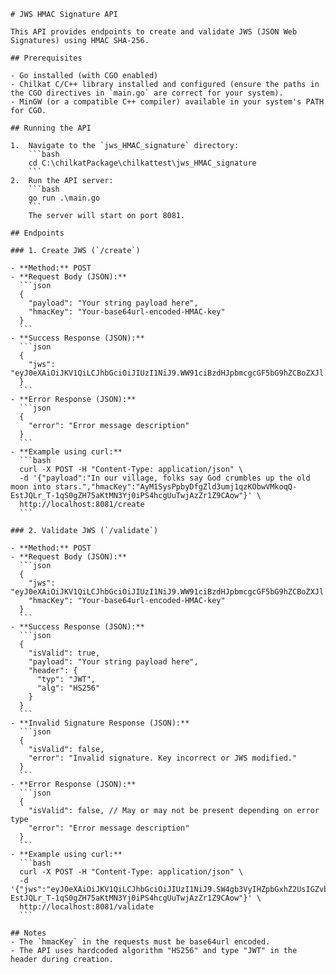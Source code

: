     # JWS HMAC Signature API

    This API provides endpoints to create and validate JWS (JSON Web Signatures) using HMAC SHA-256.

    ## Prerequisites

    - Go installed (with CGO enabled)
    - Chilkat C/C++ library installed and configured (ensure the paths in the CGO directives in `main.go` are correct for your system).
    - MinGW (or a compatible C++ compiler) available in your system's PATH for CGO.

    ## Running the API

    1.  Navigate to the `jws_HMAC_signature` directory:
        ```bash
        cd C:\chilkatPackage\chilkattest\jws_HMAC_signature
        ```
    2.  Run the API server:
        ```bash
        go run .\main.go
        ```
        The server will start on port 8081.

    ## Endpoints

    ### 1. Create JWS (`/create`)

    - **Method:** POST
    - **Request Body (JSON):**
      ```json
      {
        "payload": "Your string payload here",
        "hmacKey": "Your-base64url-encoded-HMAC-key"
      }
      ```
    - **Success Response (JSON):**
      ```json
      {
        "jws": "eyJ0eXAiOiJKV1QiLCJhbGciOiJIUzI1NiJ9.WW91ciBzdHJpbmcgcGF5bG9hZCBoZXJl.signaturePart"
      }
      ```
    - **Error Response (JSON):**
      ```json
      {
        "error": "Error message description"
      }
      ```
    - **Example using curl:**
      ```bash
      curl -X POST -H "Content-Type: application/json" \
      -d '{"payload":"In our village, folks say God crumbles up the old moon into stars.","hmacKey":"AyM1SysPpbyDfgZld3umj1qzKObwVMkoqQ-EstJQLr_T-1qS0gZH75aKtMN3Yj0iPS4hcgUuTwjAzZr1Z9CAow"}' \
      http://localhost:8081/create
      ```

    ### 2. Validate JWS (`/validate`)

    - **Method:** POST
    - **Request Body (JSON):**
      ```json
      {
        "jws": "eyJ0eXAiOiJKV1QiLCJhbGciOiJIUzI1NiJ9.WW91ciBzdHJpbmcgcGF5bG9hZCBoZXJl.signaturePart",
        "hmacKey": "Your-base64url-encoded-HMAC-key"
      }
      ```
    - **Success Response (JSON):**
      ```json
      {
        "isValid": true,
        "payload": "Your string payload here",
        "header": {
          "typ": "JWT",
          "alg": "HS256"
        }
      }
      ```
    - **Invalid Signature Response (JSON):**
      ```json
      {
        "isValid": false,
        "error": "Invalid signature. Key incorrect or JWS modified."
      }
      ```
    - **Error Response (JSON):**
      ```json
      {
        "isValid": false, // May or may not be present depending on error type
        "error": "Error message description"
      }
      ```
    - **Example using curl:**
      ```bash
      curl -X POST -H "Content-Type: application/json" \
      -d '{"jws":"eyJ0eXAiOiJKV1QiLCJhbGciOiJIUzI1NiJ9.SW4gb3VyIHZpbGxhZ2UsIGZvbGtzIHNheSBHb2QgY3J1bWJsZXMgdXAgdGhlIG9sZCBtb29uIGludG8gc3RhcnMu.bsYsi8HJ0N6OqGI1hKQ9QQRNPxxA5qMpcHLtOvXatk8","hmacKey":"AyM1SysPpbyDfgZld3umj1qzKObwVMkoqQ-EstJQLr_T-1qS0gZH75aKtMN3Yj0iPS4hcgUuTwjAzZr1Z9CAow"}' \
      http://localhost:8081/validate
      ```

    ## Notes
    - The `hmacKey` in the requests must be base64url encoded.
    - The API uses hardcoded algorithm "HS256" and type "JWT" in the header during creation.